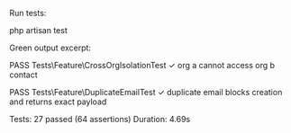 Run tests:

php artisan test

Green output excerpt:

PASS  Tests\Feature\CrossOrgIsolationTest
✓ org a cannot access org b contact

PASS  Tests\Feature\DuplicateEmailTest
✓ duplicate email blocks creation and returns exact payload

Tests: 27 passed (64 assertions)
Duration: 4.69s
